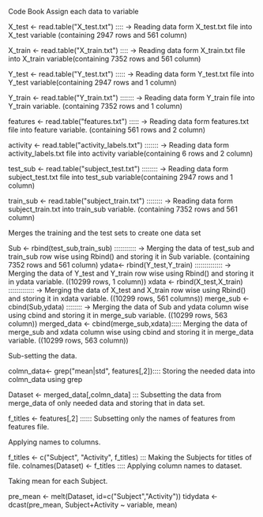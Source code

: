 Code Book
                               Assign each data to variable

X_test <- read.table("X_test.txt")   :::: ->  Reading data form X_test.txt file into X_test variable (containing 2947 rows and 561 column)

X_train <- read.table("X_train.txt") :::: -> Reading data form X_train.txt file into X_train variable(containing 7352 rows and 561 column)

Y_test <- read.table("Y_test.txt") :::::  -> Reading data form Y_test.txt file into Y_test variable(containing 2947 rows and 1 column)

Y_train <- read.table("Y_train.txt")  :::::::  -> Reading data form Y_train file into Y_train variable. (containing 7352 rows and 1 column)

features <- read.table("features.txt") :::::  -> Reading data form features.txt file into feature variable. (containing 561 rows and 2 column)

activity <- read.table("activity_labels.txt") :::::::  -> Reading data form activity_labels.txt file into activity variable(containing 6 rows and 2 column)

test_sub <- read.table("subject_test.txt") ::::::::  -> Reading data form subject_test.txt file into test_sub variable(containing 2947 rows and 1 column)

train_sub <- read.table("subject_train.txt") ::::::::  -> Reading data form subject_train.txt into train_sub variable. (containing 7352 rows and 561 column)


Merges the training and the test sets to create one data set


Sub <- rbind(test_sub,train_sub) :::::::::::  -> Merging the data of test_sub and train_sub row wise using Rbind()  and storing it in Sub variable. (containing 7352 rows and 561 column)
ydata<- rbind(Y_test,Y_train)      :::::::::::::: -> Merging the data of Y_test and Y_train row wise using Rbind() and storing it in ydata variable. ((10299 rows, 1 column))
xdata <- rbind(X_test,X_train) ::::::::::::: -> Merging the data of X_test and X_train row wise using Rbind() and storing it in xdata variable. ((10299 rows, 561 columns))
merge_sub <- cbind(Sub,ydata) :::::::: -> Merging the data of Sub and ydata column wise   using cbind and storing it in merge_sub variable. ((10299 rows, 563 column))
merged_data <- cbind(merge_sub,xdata)::::: Merging the data of merge_sub and xdata column wise   using cbind and storing it in merge_data variable. ((10299 rows, 563 column))

Sub-setting the data.

colmn_data<- grep("mean|std", features[,2]):::: Storing the needed data into colmn_data using grep

Dataset <- merged_data[,colmn_data] ::: Subsetting the data from merge_data of only needed data and storing that in data set.

f_titles <- features[,2] :::::: Subsetting only the names of features from features file.


Applying names to columns.


f_titles <- c("Subject", "Activity", f_titles) ::: Making the Subjects for titles of file.
colnames(Dataset) <- f_titles :::: Applying column names to dataset.

Taking mean for each Subject.

pre_mean <- melt(Dataset, id=c("Subject","Activity"))
tidydata <- dcast(pre_mean, Subject+Activity ~ variable, mean)

